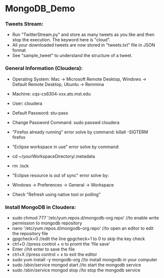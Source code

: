 # MongoDB_Demo

### Tweets Stream:
* Run "TwitterStream.py" and store as many tweets as you like and then stop the execution. The keyword here is "cloud".
* All your downloaded tweets are now stored in "tweets.txt" file in JSON format
* See "sample_tweet" to understand the structure of a tweet.

### General Information (Cloudera):
* Operating System:         Mac -> Microsoft Remote Desktop, Windows -> Default Remote Desktop, Ubuntu -> Remmina
* Machine:                  cqs-cs6304-xxx.ats.mst.edu
* User:                     cloudera
* Default Password:         stu-pass
* Change Password Command:  sudo passwd cloudera

* "Firefox already running" error solve by command:     killall -SIGTERM firefox

* "Eclipse workspace in use" error solve by command:
* cd ~/yourWorkspaceDirectory/.metadata
* rm .lock

* "Eclipse resource is out of sync" error solve by:
* Windows -> Preferences -> General -> Workspace
* Check "Refresh using native tool or polling"

### Install MongoDB in Cloudera:
* sudo chmod 777 '/etc/yum.repos.d/mongodb-org.repo' //to enable write permission to mongodb repository
* nano '/etc/yum.repos.d/mongodb-org.repo' //to open an editor to edit the repository file
* gpgcheck=0 //edit the line gpgcheck=1 to 0 to skip the key check
* ctrl+O //press control + o to promt the 'file save'
* Enter //hit enter to save the file
* ctrl+X //press control + x to exit the editor
* sudo yum install -y mongodb-org //to install mongodb in your computer
* sudo /sbin/service mongod start //to start the mongodb service
* sudo /sbin/service mongod stop //to stop the mongodb service

